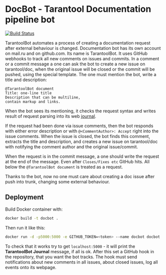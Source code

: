 # DocBot - Tarantool Documentation pipeline bot

[![Build Status](https://travis-ci.org/tarantool/docbot.svg?branch=master)](https://travis-ci.org/tarantool/docbot)

TarantoolBot automates a process of creating a documentation request after
external behaviour is changed. Documentation bot has its own account on mail.ru
and on github.com. Its name is TarantoolBot. It uses GitHub webhooks to track
all new comments on issues and commits. In a comment or a commit message a one
can ask the bot to create a new issue on tarantool/doc, when the original issue
will be closed or the commit will be pushed, using the special template. The one
must mention the bot, write a title and description:
```
@TarantoolBot document
Title: one-line title
Description that can be multiline,
contain markup and links.
```
When the bot sees its mentioning, it checks the request syntax and writes result
of request parsing into its web [journal](https://tarantool-docbot.herokuapp.com).

If the request had been done via issue comments, then the bot responds with
either error description or with `@<CommentAuthor>: Accept` right into the issue
comments. When the issue is closed, the bot finds this comment, extracts the
title and description, and creates a new issue on tarantool/doc with notifying
the comment author and the original issue/commit.

When the request is in the commit message, a one should write the request at the
end of the message. Even after `Closes/Fixes etc` GitHub hits. All below the
`@TarantoolBot document` is treated as a request.

Thanks to the bot, now no one must care about creating a doc issue after push
into trunk, changing some external behaviour.

## Deployment

Build Docker container with:

```sh
docker build -t docbot .
```

Then run it like this:

```sh
docker run -d -p5000:5000 -e GITHUB_TOKEN=<token> --name docbot docbot
```

To check that it works try to get `localhost:5000` - it will print the
**TarantoolBot Journal** message, if all is ok. After this set a GitHub hook in
the repository, that you want the bot tracks. The hook must send notifications
about new comments in all issues, about closed issues, log all events onto its
webpage.
